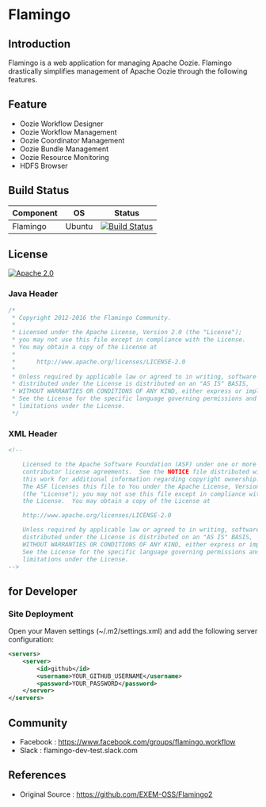 # Flamingo

## Introduction

Flamingo is a web application for managing Apache Oozie.
Flamingo drastically simplifies management of Apache Oozie through the following features.

## Feature

* Oozie Workflow Designer
* Oozie Workflow Management
* Oozie Coordinator Management
* Oozie Bundle Management
* Oozie Resource Monitoring
* HDFS Browser

## Build Status

| Component | OS | Status |
|---|:------:|:------:|
|Flamingo | Ubuntu | [![Build Status](https://travis-ci.org/apache/reef.svg?branch=master)](https://travis-ci.org/apache/reef) |

## License

[![Apache 2.0](https://img.shields.io/badge/License-Apache%202.0-brightgreen.svg)](LICENSE)

### Java Header

```java
/*
 * Copyright 2012-2016 the Flamingo Community.
 *
 * Licensed under the Apache License, Version 2.0 (the "License");
 * you may not use this file except in compliance with the License.
 * You may obtain a copy of the License at
 *
 *      http://www.apache.org/licenses/LICENSE-2.0
 *
 * Unless required by applicable law or agreed to in writing, software
 * distributed under the License is distributed on an "AS IS" BASIS,
 * WITHOUT WARRANTIES OR CONDITIONS OF ANY KIND, either express or implied.
 * See the License for the specific language governing permissions and
 * limitations under the License.
 */
```

### XML Header

```xml
<!--

    Licensed to the Apache Software Foundation (ASF) under one or more
    contributor license agreements.  See the NOTICE file distributed with
    this work for additional information regarding copyright ownership.
    The ASF licenses this file to You under the Apache License, Version 2.0
    (the "License"); you may not use this file except in compliance with
    the License.  You may obtain a copy of the License at

    http://www.apache.org/licenses/LICENSE-2.0

    Unless required by applicable law or agreed to in writing, software
    distributed under the License is distributed on an "AS IS" BASIS,
    WITHOUT WARRANTIES OR CONDITIONS OF ANY KIND, either express or implied.
    See the License for the specific language governing permissions and
    limitations under the License.
-->
```

## for Developer

### Site Deployment

Open your Maven settings (~/.m2/settings.xml) and add the following server configuration:

```xml
<servers>
    <server>
        <id>github</id>
        <username>YOUR_GITHUB_USERNAME</username>
        <password>YOUR_PASSWORD</password>
    </server>
</servers>
```

## Community

* Facebook : https://www.facebook.com/groups/flamingo.workflow
* Slack : flamingo-dev-test.slack.com

## References

* Original Source : https://github.com/EXEM-OSS/Flamingo2